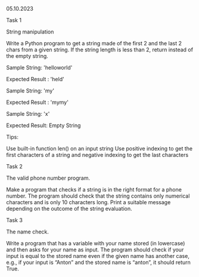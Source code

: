 05.10.2023

Task 1

String manipulation

Write a Python program to get a string made of the first 2 and the last 2 chars from a given string. If the string length is less than 2, return instead of the empty string.

Sample String: 'helloworld'

Expected Result : 'held'

Sample String: 'my'

Expected Result : 'mymy'

Sample String: 'x'

Expected Result: Empty String

 

Tips:

Use built-in function len() on an input string
Use positive indexing to get the first characters of a string and negative indexing to get the last characters
 

Task 2

The valid phone number program.

Make a program that checks if a string is in the right format for a phone number. The program should check that the string contains only numerical characters and is only 10 characters long. Print a suitable message depending on the outcome of the string evaluation.

 

Task 3

The name check.

Write a program that has a variable with your name stored (in lowercase) and then asks for your name as input. The program should check if your input is equal to the stored name even if the given name has another case, e.g., if your input is “Anton” and the stored name is “anton”, it should return True.